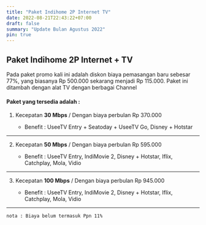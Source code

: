 ```yaml
---
title: "Paket Indihome 2P Internet TV"
date: 2022-08-21T22:43:22+07:00
draft: false
summary: "Update Bulan Agustus 2022"
pin: true
---
```


## Paket Indihome 2P Internet + TV
Pada paket promo kali ini adalah diskon biaya pemasangan baru sebesar 77%, yang biasanya Rp 500.000 sekarang menjadi Rp 115.000. Paket ini ditambah dengan alat TV dengan berbagai Channel

#### Paket yang tersedia adalah :

1. Kecepatan **30 Mbps** / Dengan biaya perbulan Rp 370.000

    * Benefit : UseeTV Entry + Seatoday + UseeTV Go, Disney + Hotstar

----------

2. Kecepatan **50 Mbps** / Dengan biaya perbulan Rp 595.000

     * Benefit : UseeTV Entry, IndiMovie 2, Disney + Hotstar, Iflix, Catchplay, Mola, Vidio

----------

3. Kecepatan **100 Mbps** / Dengan biaya perbulan Rp 945.000

    * Benefit : UseeTV Entry, IndiMovie 2, Disney + Hotstar, Iflix, Catchplay, Mola, Vidio

----------

`nota : Biaya belum termasuk Ppn 11%`
